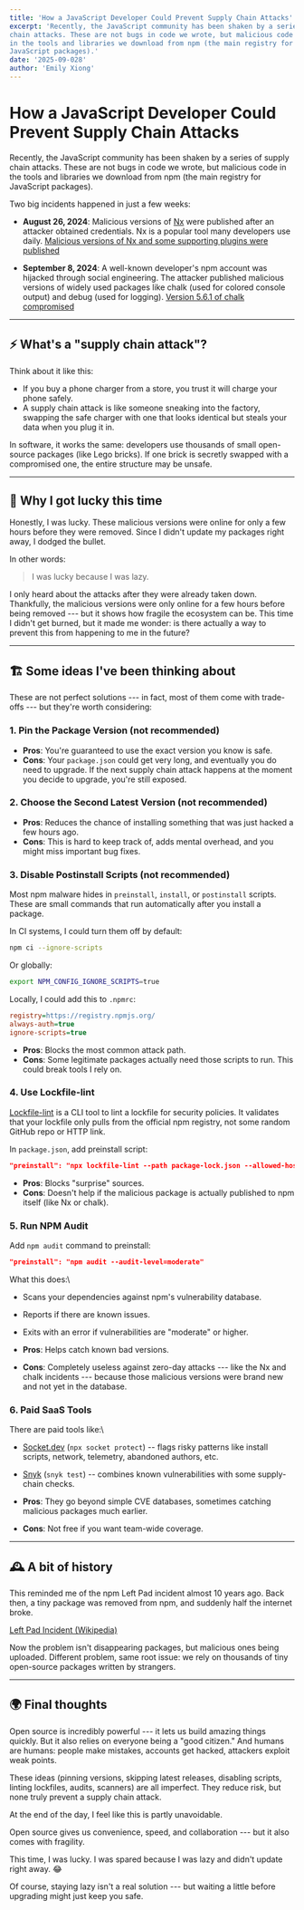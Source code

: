 ```yaml
---
title: 'How a JavaScript Developer Could Prevent Supply Chain Attacks'
excerpt: 'Recently, the JavaScript community has been shaken by a series of supply
chain attacks. These are not bugs in code we wrote, but malicious code
in the tools and libraries we download from npm (the main registry for
JavaScript packages).'
date: '2025-09-028'
author: 'Emily Xiong'
---
```


# How a JavaScript Developer Could Prevent Supply Chain Attacks

Recently, the JavaScript community has been shaken by a series of supply
chain attacks. These are not bugs in code we wrote, but malicious code
in the tools and libraries we download from npm (the main registry for
JavaScript packages).

Two big incidents happened in just a few weeks:

- **August 26, 2024**: Malicious versions of
  [Nx](https://www.npmjs.com/package/nx) were published after an
  attacker obtained credentials. Nx is a popular tool many developers
  use daily.
  [Malicious versions of Nx and some supporting plugins were
  published](https://github.com/nrwl/nx/issues)

- **September 8, 2024**: A well-known developer's npm account was
  hijacked through social engineering. The attacker published
  malicious versions of widely used packages like chalk (used for
  colored console output) and debug (used for logging).
  [Version 5.6.1 of chalk
  compromised](https://github.com/chalk/chalk/issues/656)

---

## ⚡ What's a "supply chain attack"?

Think about it like this:

- If you buy a phone charger from a store, you trust it will charge
  your phone safely.
- A supply chain attack is like someone sneaking into the factory,
  swapping the safe charger with one that looks identical but steals
  your data when you plug it in.

In software, it works the same: developers use thousands of small
open-source packages (like Lego bricks). If one brick is secretly
swapped with a compromised one, the entire structure may be unsafe.

---

## 🎲 Why I got lucky this time

Honestly, I was lucky. These malicious versions were online for only a
few hours before they were removed. Since I didn't update my packages
right away, I dodged the bullet.

In other words:

> I was lucky because I was lazy.

I only heard about the attacks after they were already taken down.
Thankfully, the malicious versions were only online for a few hours
before being removed --- but it shows how fragile the ecosystem can be.
This time I didn't get burned, but it made me wonder: is there actually
a way to prevent this from happening to me in the future?

---

## 🏗️ Some ideas I've been thinking about

These are not perfect solutions --- in fact, most of them come with
trade-offs --- but they're worth considering:

### 1. Pin the Package Version (not recommended)

- **Pros**: You're guaranteed to use the exact version you know is
  safe.
- **Cons**: Your `package.json` could get very long, and eventually
  you do need to upgrade. If the next supply chain attack happens at
  the moment you decide to upgrade, you're still exposed.

### 2. Choose the Second Latest Version (not recommended)

- **Pros**: Reduces the chance of installing something that was just
  hacked a few hours ago.
- **Cons**: This is hard to keep track of, adds mental overhead, and
  you might miss important bug fixes.

### 3. Disable Postinstall Scripts (not recommended)

Most npm malware hides in `preinstall`, `install`, or `postinstall`
scripts. These are small commands that run automatically after you
install a package.

In CI systems, I could turn them off by default:

```bash
npm ci --ignore-scripts
```

Or globally:

```bash
export NPM_CONFIG_IGNORE_SCRIPTS=true
```

Locally, I could add this to `.npmrc`:

```ini
registry=https://registry.npmjs.org/
always-auth=true
ignore-scripts=true
```

- **Pros**: Blocks the most common attack path.
- **Cons**: Some legitimate packages actually need those scripts to
  run. This could break tools I rely on.

### 4. Use Lockfile-lint

[Lockfile-lint](https://github.com/lirantal/lockfile-lint) is a CLI tool
to lint a lockfile for security policies. It validates that your
lockfile only pulls from the official npm registry, not some random
GitHub repo or HTTP link.

In `package.json`, add preinstall script:

```json
"preinstall": "npx lockfile-lint --path package-lock.json --allowed-hosts npm --allowed-schemes https:"
```

- **Pros**: Blocks "surprise" sources.
- **Cons**: Doesn't help if the malicious package is actually
  published to npm itself (like Nx or chalk).

### 5. Run NPM Audit

Add `npm audit` command to preinstall:

```json
"preinstall": "npm audit --audit-level=moderate"
```

What this does:\

- Scans your dependencies against npm's vulnerability database.
- Reports if there are known issues.
- Exits with an error if vulnerabilities are "moderate" or higher.

- **Pros**: Helps catch known bad versions.
- **Cons**: Completely useless against zero-day attacks --- like the
  Nx and chalk incidents --- because those malicious versions were
  brand new and not yet in the database.

### 6. Paid SaaS Tools

There are paid tools like:\

- [Socket.dev](https://socket.dev) (`npx socket protect`) -- flags risky
  patterns like install scripts, network, telemetry, abandoned authors,
  etc.
- [Snyk](https://snyk.io) (`snyk test`) -- combines known
  vulnerabilities with some supply-chain checks.

- **Pros**: They go beyond simple CVE databases, sometimes catching
  malicious packages much earlier.
- **Cons**: Not free if you want team-wide coverage.

---

## 🕰️ A bit of history

This reminded me of the npm Left Pad incident almost 10 years ago. Back
then, a tiny package was removed from npm, and suddenly half the
internet broke.

[Left Pad Incident
(Wikipedia)](https://en.wikipedia.org/wiki/Npm_left-pad_incident)

Now the problem isn't disappearing packages, but malicious ones being
uploaded. Different problem, same root issue: we rely on thousands of
tiny open-source packages written by strangers.

---

## 🌍 Final thoughts

Open source is incredibly powerful --- it lets us build amazing things
quickly. But it also relies on everyone being a "good citizen." And
humans are humans: people make mistakes, accounts get hacked, attackers
exploit weak points.

These ideas (pinning versions, skipping latest releases, disabling
scripts, linting lockfiles, audits, scanners) are all imperfect. They
reduce risk, but none truly prevent a supply chain attack.

At the end of the day, I feel like this is partly unavoidable.

Open source gives us convenience, speed, and collaboration --- but it
also comes with fragility.

This time, I was lucky. I was spared because I was lazy and didn't
update right away. 😂

Of course, staying lazy isn't a real solution --- but waiting a little
before upgrading might just keep you safe.
